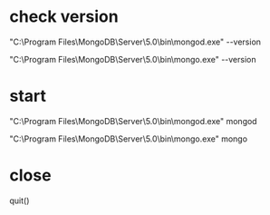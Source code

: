 # check version


"C:\Program Files\MongoDB\Server\5.0\bin\mongod.exe" --version


"C:\Program Files\MongoDB\Server\5.0\bin\mongo.exe" --version








# start


"C:\Program Files\MongoDB\Server\5.0\bin\mongod.exe"
mongod


"C:\Program Files\MongoDB\Server\5.0\bin\mongo.exe"
mongo

# close 

quit()
